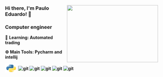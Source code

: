 <div>
  <p> <img src="https://user-images.githubusercontent.com/68037168/129746731-4cd8b53c-c2e7-4507-bc66-896c2ac8947a.gif" width="300" height="190" align="right">
  <h3> Hi there, I'm Paulo Eduardo! 🤖 </h3>
  <h3> Computer engineer </h3>
  <p> 💱 <b>Learning:<b/> Automated trading </p>
  <p> ⚙ <b>Main Tools:</b> Pycharm and intellij </p>
  <img align="center" alt="python" height="30" width="40" src="https://raw.githubusercontent.com/devicons/devicon/master/icons/python/python-original.svg">
  <img align="center" alt="git" height="30" width="40" src="https://www.vectorlogo.zone/logos/git-scm/git-scm-icon.svg">
  <img align="center" alt="git" height="30" width="40" src="https://github.com/get-icon/geticon/raw/master/icons/java.svg">
  <img align="center" alt="git" height="30" width="40" src="https://github.com/get-icon/geticon/raw/master/icons/spring.svg">
  <img align="center" alt="git" height="30" width="40" src="https://github.com/get-icon/geticon/raw/master/icons/docker-icon.svg">
  <img align="center" alt="git" height="30" width="40" src="https://github.com/get-icon/geticon/raw/master/icons/mysql.svg">
  
</p>
  
</div> 
 

